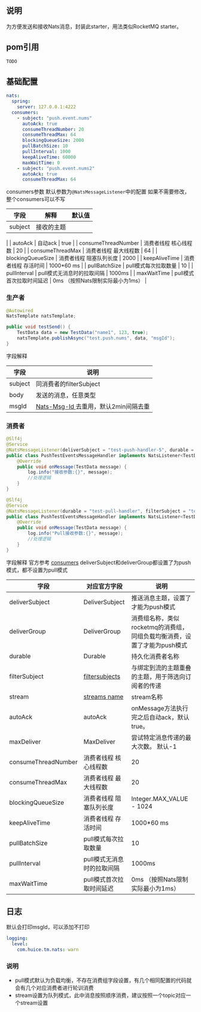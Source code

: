 ## 说明
为方便发送和接收Nats消息，封装此starter，用法类似RocketMQ starter。
## pom引用
```xml
TODO
```
## 基础配置
```yaml
nats:
  spring:
    server: 127.0.0.1:4222
  consumers:
    - subject: "push.event.nums"
      autoAck: true
      consumeThreadNumber: 20
      consumeThreadMax: 64
      blockingQueueSize: 2000
      pullBatchSize: 10
      pullInterval: 1000
      keepAliveTime: 60000
      maxWaitTime: 0
    - subject: "push.event.nums2"
      autoAck: true
      consumeThreadMax: 64

```
consumers参数
默认参数为` @NatsMessageListener `中的配置
如果不需要修改，整个consumers可以不写

| 字段 | 解释 | 默认值                    |
| --- | --- |------------------------|
| subject | 接收的主题 |
|
| autoAck | 自动ack | true                   |
| consumeThreadNumber | 消费者线程 核心线程数 | 20                     |
| consumeThreadMax | 消费者线程 最大线程数 | 64                     |
| blockingQueueSize | 消费者线程 阻塞队列长度 | 2000                   |
| keepAliveTime | 消费者线程  存活时间 | 1000*60 ms             |
| pullBatchSize | pull模式每次拉取数量 | 10                     |
| pullInterval | pull模式无消息时的拉取间隔 | 1000ms                 |
| maxWaitTime | pull模式首次拉取时间延迟 | 0ms （按照Nats限制实际最小为1ms） |

### 生产者
```java
@Autowired
NatsTemplate natsTemplate;

public void testSend() {
    TestData data = new TestData("name1", 123, true);
    natsTemplate.publishAsync("test.push.nums", data, "msgId");
}        
```
字段解释

| 字段 | 说明 |
| --- | --- |
| subject | 同消费者的filterSubject |
| body | 发送的消息，任意类型 |
| msgId | [Nats-Msg-Id ](https://docs.nats.io/using-nats/developer/develop_jetstream/model_deep_dive#message-deduplication)去重用，默认2min间隔去重 |



### 消费者
```java
@Slf4j
@Service
@NatsMessageListener(deliverSubject = "test-push-handler-5", durable = "test-push-handler-5", filterSubject = "test.push.nums", stream = "TEST-PUSH-EVENTS", deliverGroup = "deliver-test-group")
public class PushTestEventsMessageHandler implements NatsListener<TestData> {
    @Override
    public void onMessage(TestData message) {
        log.info("接收参数:{}", message);
        //处理逻辑
    }
}

@Slf4j
@Service
@NatsMessageListener(durable = "test-pull-handler", filterSubject = "test.pull.nums", stream = "TEST-PULL-EVENTS")
public class PushTestEventsMessageHandler implements NatsListener<TestData> {
    @Override
    public void onMessage(TestData message) {
        log.info("Pull接收参数:{}", message);
        //处理逻辑
    }
}
```

字段解释
官方参考 [consumers](https://docs.nats.io/nats-concepts/jetstream/consumers)   deliverSubject和deliverGroup都设置了为push模式，都不设置为pull模式

| 字段 | 对应官方字段 | 说明 |
| --- | --- | --- |
| deliverSubject | DeliverSubject | 推送消息主题，设置了才能为push模式 |
| deliverGroup | DeliverGroup | 消费组名称，类似rocketmq的消费组，同组负载均衡消费，设置了才能为push模式 |
| durable | Durable | 持久化消费者名称 |
| filterSubject | [filtersubjects](https://docs.nats.io/nats-concepts/jetstream/consumers#filtersubjects) | 与绑定到流的主题重叠的主题，用于筛选向订阅者的传递 |
| stream | [streams name](https://docs.nats.io/nats-concepts/jetstream/streams) | stream名称 |
| autoAck | autoAck | onMessage方法执行完之后自动ack，默认true。 |
| maxDeliver | MaxDeliver | 尝试特定消息传递的最大次数。 默认-1 |
| consumeThreadNumber | 消费者线程 核心线程数 | 20 |
| consumeThreadMax | 消费者线程 最大线程数 | 20 |
| blockingQueueSize | 消费者线程 阻塞队列长度 | Integer.MAX_VALUE - 1024 |
| keepAliveTime | 消费者线程  存活时间 | 1000*60 ms |
| pullBatchSize | pull模式每次拉取数量 | 10 |
| pullInterval | pull模式无消息时的拉取间隔 | 1000ms |
| maxWaitTime | pull模式首次拉取时间延迟 | 0ms （按照Nats限制实际最小为1ms） |

## 日志
默认会打印msgId，可以添加不打印
```yaml
logging:
  level:
    com.huice.tm.nats: warn
```
### 说明

- pull模式默认为负载均衡，不存在消费组字段设置，有几个相同配置的代码就会有几个对应消费者进行轮训消费
- stream设置为队列模式，此中消息按照顺序消费，建议按照一个topic对应一个stream设置

